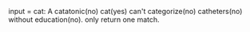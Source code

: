 input = cat:
A catatonic(no) cat(yes) can't categorize(no) catheters(no) without education(no).
only return one match. 